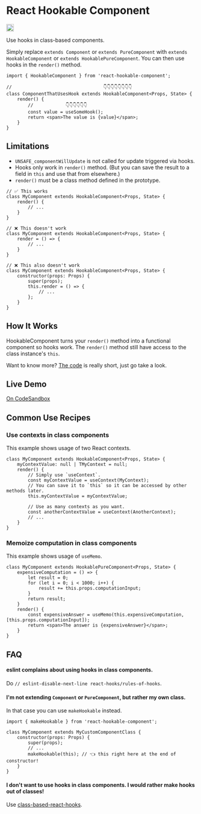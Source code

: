 # React Hookable Component
[<img alt="npm" src="https://img.shields.io/npm/v/react-hookable-component?style=for-the-badge" height="20">](https://www.npmjs.com/package/react-hookable-component)

Use hooks in class-based components.

Simply replace `extends Component` or `extends PureComponent` with `extends HookableComponent` or `extends HookablePureComponent`.
You can then use hooks in the `render()` method.

```tsx
import { HookableComponent } from 'react-hookable-component';

//                                  👇👇👇👇👇👇👇👇
class ComponentThatUsesHook extends HookableComponent<Props, State> {
	render() {
		//            👇👇👇👇👇👇
		const value = useSomeHook();
		return <span>The value is {value}</span>;
	}
}
```

## Limitations

* `UNSAFE_componentWillUpdate` is not called for update triggered via hooks.
* Hooks only work in `render()` method. (But you can save the result to a field in `this` and use that from elsewhere.)
* `render()` must be a class method defined in the prototype.

```tsx
// ✅ This works
class MyComponent extends HookableComponent<Props, State> {
	render() {
		// ...
	}
}

// ❌ This doesn't work
class MyComponent extends HookableComponent<Props, State> {
	render = () => {
		// ...
	}
}

// ❌ This also doesn't work
class MyComponent extends HookableComponent<Props, State> {
	constructor(props: Props) {
		super(props);
		this.render = () => {
			// ...
		};
	}
}
```

## How It Works
HookableComponent turns your `render()` method into a functional component so hooks work.
The `render()` method still have access to the class instance's `this`.

Want to know more? [The code](https://github.com/wishawa/react-hookable-component/blob/main/src/index.ts) is really short, just go take a look.

## Live Demo
[On CodeSandbox](https://codesandbox.io/s/react-hookable-component-cmfwl)

## Common Use Recipes
### Use contexts in class components
This example shows usage of two React contexts.
```tsx
class MyComponent extends HookableComponent<Props, State> {
	myContextValue: null | TMyContext = null;
	render() {
		// Simply use `useContext`.
		const myContextValue = useContext(MyContext);
		// You can save it to `this` so it can be accessed by other methods later.
		this.myContextValue = myContextValue;

		// Use as many contexts as you want.
		const anotherContextValue = useContext(AnotherContext);
		// ...
	}
}
```
### Memoize computation in class components
This example shows usage of `useMemo`.
```tsx
class MyComponent extends HookablePureComponent<Props, State> {
	expensiveComputation = () => {
		let result = 0;
		for (let i = 0; i < 1000; i++) {
			result += this.props.computationInput;
		}
		return result;
	}
	render() {
		const expensiveAnswer = useMemo(this.expensiveComputation, [this.props.computationInput]);
		return <span>The answer is {expensiveAnswer}</span>;
	}
}
```
## FAQ

#### eslint complains about using hooks in class components.
Do `// eslint-disable-next-line react-hooks/rules-of-hooks`.

#### I'm not extending `Component` or `PureComponent`, but rather my own class.
In that case you can use `makeHookable` instead.
```tsx
import { makeHookable } from 'react-hookable-component';

class MyComponent extends MyCustomComponentClass {
	constructor(props: Props) {
		super(props);
		// ...
		makeHookable(this); // 👈 this right here at the end of constructor!
	}
}
```

#### I don't want to use hooks in class components. I would rather make hooks out of classes!
Use [class-based-react-hooks](https://github.com/wishawa/class-based-react-hooks).